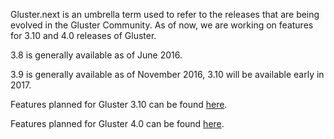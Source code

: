 Gluster.next is an umbrella term used to refer to the releases that are being
evolved in the Gluster Community. As of now, we are working on features for 3.10
and 4.0 releases of Gluster.

3.8 is generally available as of June 2016.

3.9 is generally available as of November 2016, 3.10 will be available early in 2017.

Features planned for Gluster 3.10 can be found [here](https://github.com/gluster/glusterfs/milestone/1).

Features planned for Gluster 4.0 can be found [here](/community/roadmap/4.0/).

